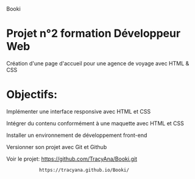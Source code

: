 Booki

# Projet n°2 formation Développeur Web
Création d'une page d'accueil pour une agence de voyage avec HTML & CSS

# Objectifs:
Implémenter une interface responsive avec HTML et CSS

Intégrer du contenu conformément à une maquette avec HTML et CSS

Installer un environnement de développement front-end

Versionner son projet avec Git et Github

Voir le projet: https://github.com/TracyAna/Booki.git

                https://tracyana.github.io/Booki/